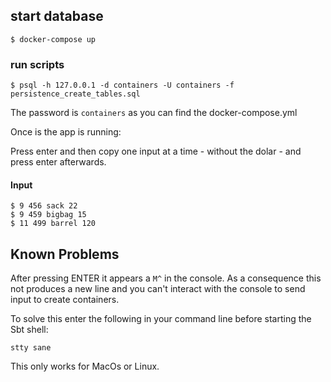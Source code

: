 ## start database
	$ docker-compose up

### run scripts
	$ psql -h 127.0.0.1 -d containers -U containers -f persistence_create_tables.sql 


The password is `containers` as you can find the docker-compose.yml

Once is the app is running:

Press enter and then copy one input at a time - without the dolar - and press enter afterwards.
#### Input
	$ 9 456 sack 22 
	$ 9 459 bigbag 15
	$ 11 499 barrel 120 

## Known Problems
After pressing ENTER it appears a `M^` in the console. As a consequence this not produces a new line and you can't interact with the console to send input to create containers.

To solve this enter the following in your command line before starting the Sbt shell:

	stty sane

This only works for MacOs or Linux. 